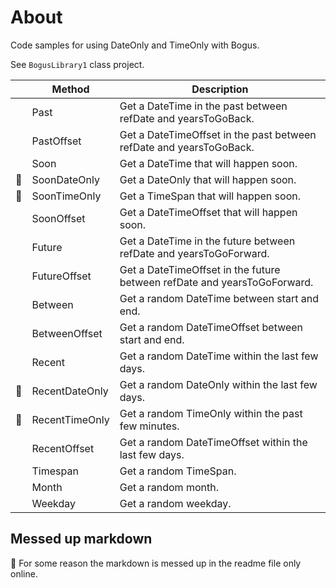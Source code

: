 ﻿# About

Code samples for using DateOnly and TimeOnly with Bogus.

See `BogusLibrary1` class project.

|  | Method           | Description                                                                |
|--|------------------|----------------------------------------------------------------------------|
|  | Past             | Get a DateTime in the past between refDate and yearsToGoBack.              |
|  | PastOffset       | Get a DateTimeOffset in the past between refDate and yearsToGoBack.        |
|  | Soon             | Get a DateTime that will happen soon.                                      |
| :small_orange_diamond: | SoonDateOnly    | Get a DateOnly that will happen soon.                 |
| :small_orange_diamond: | SoonTimeOnly    | Get a TimeSpan that will happen soon.                 |
|  | SoonOffset       | Get a DateTimeOffset that will happen soon.                                |
|  | Future           | Get a DateTime in the future between refDate and yearsToGoForward.         |
|  | FutureOffset     | Get a DateTimeOffset in the future between refDate and yearsToGoForward.   |
|  | Between          | Get a random DateTime between start and end.                               |
|  | BetweenOffset    | Get a random DateTimeOffset between start and end.                         |
|  | Recent           | Get a random DateTime within the last few days.                            |
| :small_orange_diamond: | RecentDateOnly  | Get a random DateOnly within the last few days.       |
| :small_orange_diamond: | RecentTimeOnly  | Get a random TimeOnly within the past few minutes.    |
|  | RecentOffset     | Get a random DateTimeOffset within the last few days.                      |
|  | Timespan         | Get a random TimeSpan.                                                     |
|  | Month            | Get a random month.                                                        |
|  | Weekday          | Get a random weekday.                                                      |


## Messed up markdown

:stop_sign: For some reason the markdown is messed up in the readme file only online.
